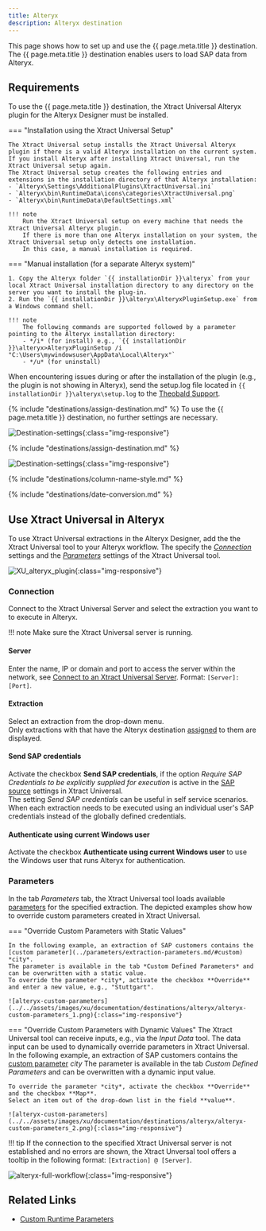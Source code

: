 ```yaml
---
title: Alteryx
description: Alteryx destination
---
```


This page shows how to set up and use the {{ page.meta.title }} destination. 
The {{ page.meta.title }} destination enables users to load SAP data from Alteryx.


## Requirements

To use the {{ page.meta.title }} destination, the Xtract Universal Alteryx plugin for the Alteryx Designer must be installed. 

=== "Installation using the Xtract Universal Setup"

	The Xtract Universal setup installs the Xtract Universal Alteryx plugin if there is a valid Alteryx installation on the current system.
	If you install Alteryx after installing Xtract Universal, run the Xtract Universal setup again.
	The Xtract Universal setup creates the following entries and extensions in the installation directory of that Alteryx installation:
	- `Alteryx\Settings\AdditionalPlugins\XtractUniversal.ini`
	- `Alteryx\bin\RuntimeData\icons\categories\XtractUniversal.png`
	- `Alteryx\bin\RuntimeData\DefaultSettings.xml`

	!!! note
		Run the Xtract Universal setup on every machine that needs the Xtract Universal Alteryx plugin. 
		If there is more than one Alteryx installation on your system, the Xtract Universal setup only detects one installation. 
		In this case, a manual installation is required.

=== "Manual installation (for a separate Alteryx system)"

	1. Copy the Alteryx folder `{{ installationDir }}\alteryx` from your local Xtract Universal installation directory to any directory on the server you want to install the plug-in. 
	2. Run the `{{ installationDir }}\alteryx\AlteryxPluginSetup.exe` from a Windows command shell. 

	!!! note
		The following commands are supported followed by a parameter pointing to the Alteryx installation directory: 
		- */i* (for install) e.g., `{{ installationDir }}\alteryx>AlteryxPluginSetup /i "C:\Users\mywindowsuser\AppData\Local\Alteryx"`
		- */u* (for uninstall)

When encountering issues during or after the installation of the plugin (e.g., the plugin is not showing in Alteryx), send the setup.log file located in `{{ installationDir }}\alteryx\setup.log` to the [Theobald Support](https://support.theobald-software.com).


{% include "destinations/assign-destination.md" %}
To use the {{ page.meta.title }} destination, no further settings are necessary.

![Destination-settings](../../assets/images/xu/documentation/destinations/alteryx/destination-settings.png){:class="img-responsive"}

{% include "destinations/assign-destination.md" %}

![Destination-settings](../../assets/images/xu/documentation/destinations/alteryx/destination-settings.png){:class="img-responsive"}

{% include "destinations/column-name-style.md" %}

{% include "destinations/date-conversion.md" %}


## Use Xtract Universal in Alteryx

To use Xtract Universal extractions in the Alteryx Designer, add the the Xtract Universal tool to your Alteryx workflow.
The specify the [*Connection*](#connection) settings and the [*Parameters*](#parameters) settings of the Xtract Universal tool.

![XU_alteryx_plugin](../../assets/images/xu/documentation/destinations/alteryx/XU_alteryx_plugin.png){:class="img-responsive"}



### Connection

Connect to the Xtract Universal Server and select the extraction you want to to execute in Alteryx.

!!! note
	Make sure the Xtract Universal server is running.
	
#### Server
Enter the name, IP or domain and port to access the server within the network, see [Connect to an Xtract Universal Server](../designer.md/#connect-the-designer-to-a-server).
Format: `[Server]:[Port]`.

#### Extraction
Select an extraction from the drop-down menu. <br>
Only extractions with that have the Alteryx destination [assigned](#assign-the-alteryx-destination-to-an-extraction) to them are displayed. 

#### Send SAP credentials
Activate the checkbox **Send SAP credentials**, if the option *Require SAP Credentials to be explicitly supplied for execution* is active in the [SAP source](../sap-connection/settings.md/#authentication) settings in Xtract Universal.<br>
The setting *Send SAP credentials* can be useful in self service scenarios. 
When each extraction needs to be executed using an individual user's SAP credentials instead of the globally defined credentials.

#### Authenticate using current Windows user
Activate the checkbox **Authenticate using current Windows user** to use the Windows user that runs Alteryx for authentication.

### Parameters

In the tab *Parameters* tab, the Xtract Universal tool loads available [parameters](../parameters/index.md) for the specified extraction. 
The depicted examples show how to override custom parameters created in Xtract Universal.

=== "Override Custom Parameters with Static Values"

	In the following example, an extraction of SAP customers contains the [custom parameter](../parameters/extraction-parameters.md/#custom) *city*. 
	The parameter is available in the tab *Custom Defined Parameters* and can be overwritten with a static value.
	To override the parameter *city*, activate the checkbox **Override** and enter a new value, e.g., "Stuttgart".

	![alteryx-custom-parameters](../../assets/images/xu/documentation/destinations/alteryx/alteryx-custom-parameters_1.png){:class="img-responsive"}

=== "Override Custom Parameters with Dynamic Values"
	The Xtract Universal tool can receive inputs, e.g., via the *Input Data* tool.
	The data input can be used to dynamically override parameters in Xtract Universal.<br> 
	In the following example, an extraction of SAP customers contains the [custom parameter](../parameters/extraction-parameters.md/#custom) *city* 
	The parameter is available in the tab *Custom Defined Parameters* and can be overwritten with a dynamic input value.
	
	To override the parameter *city*, activate the checkbox **Override** and the checkbox **Map**. 
	Select an item out of the drop-down list in the field **value**.

	![alteryx-custom-parameters](../../assets/images/xu/documentation/destinations/alteryx/alteryx-custom-parameters_2.png){:class="img-responsive"}

!!! tip
	If the connection to the specified Xtract Universal server is not established and no errors are shown, the Xtract Unversal tool offers a tooltip in the following format: 
	`[Extraction] @ [Server]`.

![alteryx-full-workflow](../../assets/images/xu/documentation/destinations/alteryx/alteryx-workflow.png){:class="img-responsive"}

## Related Links
- [Custom Runtime Parameters](../paramete/user-defined-variables)
